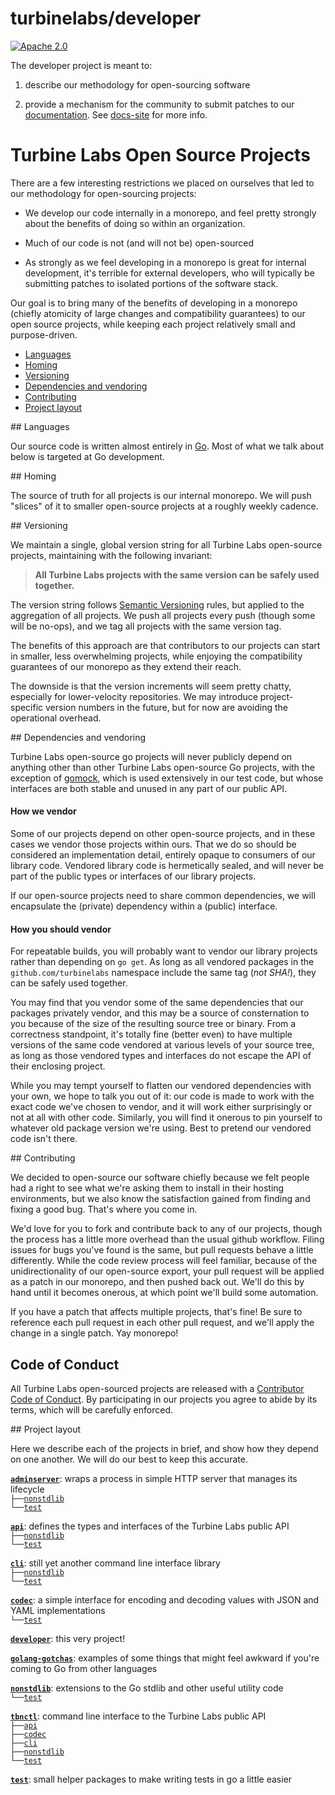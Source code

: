 
[//]: # ( Copyright 2017 Turbine Labs, Inc.                                   )
[//]: # ( you may not use this file except in compliance with the License.    )
[//]: # ( You may obtain a copy of the License at                             )
[//]: # (                                                                     )
[//]: # (     http://www.apache.org/licenses/LICENSE-2.0                      )
[//]: # (                                                                     )
[//]: # ( Unless required by applicable law or agreed to in writing, software )
[//]: # ( distributed under the License is distributed on an "AS IS" BASIS,   )
[//]: # ( WITHOUT WARRANTIES OR CONDITIONS OF ANY KIND, either express or     )
[//]: # ( implied. See the License for the specific language governing        )
[//]: # ( permissions and limitations under the License.                      )

# turbinelabs/developer

[![Apache 2.0](https://img.shields.io/hexpm/l/plug.svg)](LICENSE)

The developer project is meant to:

1. describe our methodology for open-sourcing software

2. provide a mechanism for the community to submit patches to our
   [documentation](https://docs.turbinelabs.io/). See
   [docs-site](docs-site/README.md) for more info.

# Turbine Labs Open Source Projects

There are a few interesting restrictions we placed on ourselves that led to our
methodology for open-sourcing projects:

- We develop our code internally in a monorepo, and feel pretty strongly about
  the benefits of doing so within an organization.

- Much of our code is not (and will not be) open-sourced

- As strongly as we feel developing in a monorepo is great for internal
  development, it's terrible for external developers, who will typically be
  submitting patches to isolated portions of the software stack.

Our goal is to bring many of the benefits of developing in a monorepo
(chiefly atomicity of large changes and compatibility guarantees) to our open
source projects, while keeping each project relatively small and purpose-driven.

- [Languages](#languages)
- [Homing](#homing)
- [Versioning](#versioning)
- [Dependencies and vendoring](#vendoring)
- [Contributing](#contributing)
- [Project layout](#layout)

<a name="languages"/>
## Languages

Our source code is written almost entirely in [Go](https://golang.org/).
Most of what we talk about below is targeted at Go development.

<a name="homing"/>
## Homing

The source of truth for all projects is our internal monorepo. We will push
"slices" of it to smaller open-source projects at a roughly weekly cadence.

<a name="versioning"/>
## Versioning

We maintain a single, global version string for all Turbine Labs open-source
projects, maintaining with the following invariant:

>**All Turbine Labs projects with the same version can be safely used together.**

The version string follows [Semantic Versioning](http://semver.org/) rules,
but applied to the aggregation of all projects. We push all projects every push
(though some will be no-ops), and we tag all projects with the same version tag.

The benefits of this approach are that contributors to our projects can start
in smaller, less overwhelming projects, while enjoying the compatibility
guarantees of our monorepo as they extend their reach.

The downside is that the version increments will seem pretty chatty, especially
for lower-velocity repositories. We may introduce project-specific version
numbers in the future, but for now are avoiding the operational overhead.

<a name="vendoring"/>
## Dependencies and vendoring

Turbine Labs open-source go projects will never publicly depend on anything
other than other Turbine Labs open-source Go projects, with the exception of
[gomock](https://github.com/golang/mock), which is used extensively in our test
code, but whose interfaces are both stable and unused in any part of our public
API.

#### How we vendor

Some of our projects depend on other open-source projects, and in these cases
we vendor those projects within ours. That we do so should be considered an
implementation detail, entirely opaque to consumers of our library code.
Vendored library code is hermetically sealed, and will never be part of the
public types or interfaces of our library projects.

If our open-source projects need to share common dependencies, we will
encapsulate the (private) dependency within a (public) interface.

#### How you should vendor

For repeatable builds, you will probably want to vendor our library projects
rather than depending on `go get`. As long as all vendored packages in the
`github.com/turbinelabs` namespace include the same tag (*not SHA!*), they
can be safely used together.

You may find that you vendor some of the same dependencies that our packages
privately vendor, and this may be a source of consternation to you because of
the size of the resulting source tree or binary. From a correctness standpoint,
it's totally fine (better even) to have multiple versions of the same code
vendored at various levels of your source tree, as long as those vendored
types and interfaces do not escape the API of their enclosing project.

While you may tempt yourself to flatten our vendored dependencies with your own,
we hope to talk you out of it: our code is made to work with the exact code
we've chosen to vendor, and it will work either surprisingly or not at all with
other code. Similarly, you will find it onerous to pin yourself to whatever
old package version we're using. Best to pretend our vendored code isn't there.

<a name="contributing"/>
## Contributing

We decided to open-source our software chiefly because we felt people had a
right to see what we're asking them to install in their hosting environments,
but we also know the satisfaction gained from finding and fixing a good bug.
That's where you come in.

We'd love for you to fork and contribute back to any of our projects, though
the process has a little more overhead than the usual github workflow. Filing
issues for bugs you've found is the same, but pull requests behave a little
differently. While the code review process will feel familiar, because of the
unidirectionality of our open-source export, your pull request will be applied as a
patch in our monorepo, and then pushed back out. We'll do this by hand until
it becomes onerous, at which point we'll build some automation.

If you have a patch that affects multiple projects, that's fine! Be sure to
reference each pull request in each other pull request, and we'll apply the
change in a single patch. Yay monorepo!

## Code of Conduct
All Turbine Labs open-sourced projects are released with a
[Contributor Code of Conduct](CODE_OF_CONDUCT.md). By participating in our
projects you agree to abide by its terms, which will be carefully enforced.

<a name="layout"/>
## Project layout

Here we describe each of the projects in brief, and show how they depend on
one another. We will do our best to keep this accurate.

[**`adminserver`**](http://github.com/turbinelabs/adminserver):
wraps a process in simple HTTP server that manages its lifecycle<br>
`├──`[`nonstdlib`](http://github.com/turbinelabs/nonstdlib)<br>
`└──`[`test`](http://github.com/turbinelabs/test)<br>

[**`api`**](http://github.com/turbinelabs/api):
defines the types and interfaces of the Turbine Labs public API<br>
`├──`[`nonstdlib`](http://github.com/turbinelabs/nonstdlib)<br>
`└──`[`test`](http://github.com/turbinelabs/test)<br>

[**`cli`**](http://github.com/turbinelabs/cli):
still yet another command line interface library<br>
`├──`[`nonstdlib`](http://github.com/turbinelabs/nonstdlib)<br>
`└──`[`test`](http://github.com/turbinelabs/test)<br>

[**`codec`**](http://github.com/turbinelabs/codec):
a simple interface for encoding and decoding values with JSON and YAML
implementations<br>
`└──`[`test`](http://github.com/turbinelabs/test)<br>

[**`developer`**](http://github.com/turbinelabs/developer): this very project!

[**`golang-gotchas`**](http://github.com/turbinelabs/golang-gotchas):
examples of some things that might feel awkward if you're coming to Go from
other languages

[**`nonstdlib`**](http://github.com/turbinelabs/nonstdlib):
extensions to the Go stdlib and other useful utility code<br>
`└──`[`test`](http://github.com/turbinelabs/test)<br>

[**`tbnctl`**](http://github.com/turbinelabs/tbnctl):
command line interface to the Turbine Labs public API<br>
`├──`[`api`](http://github.com/turbinelabs/api)<br>
`├──`[`codec`](http://github.com/turbinelabs/codec)<br>
`├──`[`cli`](http://github.com/turbinelabs/cli)<br>
`├──`[`nonstdlib`](http://github.com/turbinelabs/nonstdlib)<br>
`└──`[`test`](http://github.com/turbinelabs/test)<br>

[**`test`**](http://github.com/turbinelabs/test):
small helper packages to make writing tests in go a little easier<br>
